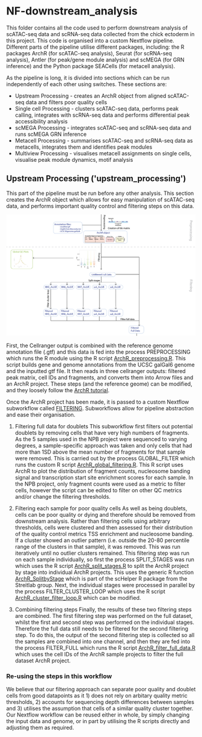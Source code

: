 # NF-downstream_analysis

This folder contains all the code used to perform downstream analysis of scATAC-seq data and scRNA-seq data collected from the chick ectoderm in this project. This code is organised into a custom Nextflow pipeline. Different parts of the pipeline utilise different packages, including: the R packages ArchR (for scATAC-seq analysis), Seurat (for scRNA-seq analysis), Antler (for peak/gene module analysis) and scMEGA (for GRN inference) and the Python package SEACells (for metacell analysis). 

As the pipeline is long, it is divided into sections which can be run independently of each other using switches. These sections are:

* Upstream Processing - creates an ArchR object from aligned scATAC-seq data and filters poor quality cells
* Single cell Processing - clusters scATAC-seq data, performs peak calling, integrates with scRNA-seq data and performs differential peak accessibility analysis
* scMEGA Processing - integrates scATAC-seq and scRNA-seq data and runs scMEGA GRN inference
* Metacell Processing - summarises scATAC-seq and scRNA-seq data as metacells, integrates them and identifies peak modules
* Multiview Processing - visualises metacell assignments on single cells, visualise peak module dynamics, motif analysis

## Upstream Processing ('upstream_processing')
This part of the pipeline must be run before any other analysis. This section creates the ArchR object which allows for easy manipulation of scATAC-seq data, and performs important quality control and filtering steps on this data. 

![plot](preprocess_filtering.png)

First, the Cellranger output is combined with the reference genome annotation file (.gtf) and this data is fed into the process PREPROCESSING which runs the R module using the R script [ArchR_preprocessing.R](https://github.com/evaham1/atac_neural_plate_border/blob/main/NF-downstream_analysis/bin/ArchR_preprocessing/ArchR_preprocessing.R). This script builds gene and genome annotations from the UCSC galGal6 genome and the inputted gtf file. It then reads in three cellranger outputs: filtered peak matrix, cell IDs and fragments, and converts them into Arrow files and an ArchR project. These steps (and the reference geome) can be modified, and they loosely follow the [ArchR tutorial](https://www.archrproject.com/bookdown/index.html).

Once the ArchR project has been made, it is passed to a custom Nextflow subworkflow called [FILTERING](https://github.com/evaham1/atac_neural_plate_border/blob/main/NF-downstream_analysis/subworkflows/local/UPSTREAM_PROCESSING/Filtering.nf). Subworkflows allow for pipeline abstraction and ease their organisation. 

1) Filtering full data for doublets
This subworkflow first filters out potential doublets by removing cells that have very high numbers of fragments. As the 5 samples used in the NPB project were sequenced to varying degrees, a sample-specific approach was taken and only cells that had more than 1SD above the mean number of fragments for that sample were removed. This is carried out by the process GLOBAL_FILTER which runs the custom R script [ArchR_global_filtering.R](https://github.com/evaham1/atac_neural_plate_border/blob/main/NF-downstream_analysis/bin/ArchR_preprocessing/ArchR_global_filtering.R). This R script uses ArchR to plot the distribution of fragment counts, nucleosome banding signal and transcription start site enrichment scores for each sample. In the NPB project, only fragment counts were used as a metric to filter cells, however the script can be edited to filter on other QC metrics and/or change the filtering thresholds. 

2) Filtering each sample for poor quality cells
As well as being doublets, cells can be poor quality or dying and therefore should be removed from downstream analysis. Rather than filtering cells using arbitrary thresholds, cells were clustered and then assessed for their distribution of the quality control metrics TSS enrichment and nucleosome banding. If a cluster showed an outlier pattern (i.e. outside the 20-80 percentile range of the clusters in that sample), it was removed. This was run iteratively until no outlier clusters remained. This filtering step was run on each sample individually, so first the process SPLIT_STAGES was run which uses the R script [ArchR_split_stages.R](https://github.com/evaham1/atac_neural_plate_border/blob/main/NF-downstream_analysis/bin/ArchR_utilities/ArchR_split_stages.R) to split the ArchR project by stage into individual ArchR projects. This uses the generic R function [ArchR_SplitbyStage](https://github.com/alexthiery/scHelper/blob/master/R/ArchR_SplitbyStage.R) which is part of the scHelper R package from the Streitlab group. Next, the individual stages were processed in parallel by the process FILTER_CLUSTER_LOOP which uses the R script [ArchR_cluster_filter_loop.R](https://github.com/evaham1/atac_neural_plate_border/blob/main/NF-downstream_analysis/bin/ArchR_preprocessing/ArchR_cluster_filter_loop.R) which can be modified. 

3) Combining filtering steps
Finally, the results of these two filtering steps are combined. The first filtering step was performed on the full dataset, whilst the first and second step was performed on the individual stages. Therefore the full data still needs to be filtered for the second filtering step. To do this, the output of the second filtering step is collected so all the samples are combined into one channel, and then they are fed into the process FILTER_FULL which runs the R script [ArchR_filter_full_data.R](https://github.com/evaham1/atac_neural_plate_border/blob/main/NF-downstream_analysis/bin/ArchR_preprocessing/ArchR_filter_full_data.R) which uses the cell IDs of the ArchR sample projects to filter the full dataset ArchR project. 

### Re-using the steps in this workflow
We believe that our filtering approach can separate poor quality and doublet cells from good datapoints as it 1) does not rely on arbitary quality metric thresholds, 2) accounts for sequencing depth differences between samples and 3) utilises the assumption that cells of a similar quality cluster together. Our Nextflow workflow can be reused either in whole, by simply changing the input data and genome, or in part by utilising the R scripts directly and adjusting them as required. 
